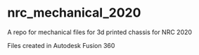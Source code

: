 # nrc_mechanical_2020
A repo for mechanical files for 3d printed chassis for NRC 2020

Files created in Autodesk Fusion 360
